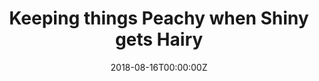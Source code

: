 ---
title: 'Keeping things Peachy when Shiny gets Hairy'
authors:
- Marianna Foos
date: '2018-08-16T00:00:00Z'

# Schedule page publish date (NOT proceeding's date).
publishDate: '20001-01-01T00:00:00Z'

# proceeding type.
# Legend: 0 = Uncategorized; 1 = Talk, 2 = Keynote, 3 = Workshop
# To add more update publications_types.toml and en.yaml
proceeding_types: ['1']

# proceeding name and optional abbreviated proceeding name.
proceeding: Presented at 2018 Conference
proceeding_short: Presented at 2018 Conference

abstract: 

tags:
- Biogen
featured: false

links:
url_slides: 'https://github.com/rinpharma/2018_presentations/blob/master/talks_folder/2018-Foos-Keeping_Things_Peachy_When_Shiny_Gets_Hairy.pptx'
url_video: ''

---